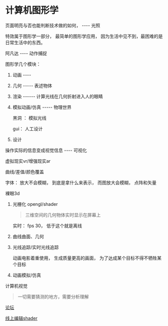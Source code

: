 # 计算机图形学

页面明亮与否也能判断技术做的如何， ---- 光照

特效属于图形学一部分， 最简单的图形学应用， 因为生活中见不到，最困难的是日常生活中的东西。


阿凡达  ---- 动作捕捉

图形学几个模块：

  1. 动画 ---- 

  2. 几何 ----- 表述物体

  3. 渲染  ------ 计算光线在几何折射进入人的眼睛

  4. 模拟动画/仿真 ----- 物理世界

      黑洞 ： 模拟光线

      gui： 人工设计

  5. 设计

操作实际的信息变成视觉信息  ---- 可视化

虚拟现实vr/增强现实ar

曲线/差值/颜色覆盖

字体： 放大不会模糊， 到底是拿什么来表示， 而图放大会模糊， 点阵和矢量

裸眼3d

1. 光栅化  opengl/shader
    > 三维空间的几何物体实时显示在屏幕上

    实时： fps 30， 低于这个就是离线

2. 曲线曲面、几何

3. 光线追踪/实时光线追踪

    动画电影着重使用， 生成质量更高的画面， 
    为了达成某个目标不得不牺牲某个目标

4. 动画模拟/仿真

计算机视觉
> 一切需要猜测的地方，需要分析理解

[论坛](http://games-cn.org/forums/forum/graphics-intro/)

[线上编辑shader](https://www.shadertoy.com/new)
